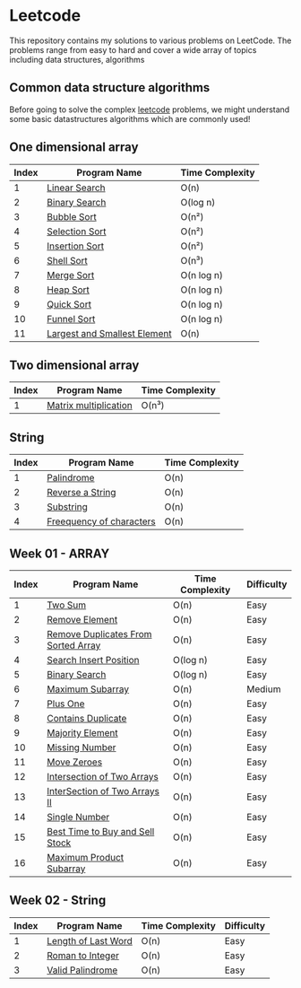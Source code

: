 # Leetcode 

This repository contains my solutions to various problems on LeetCode. The problems range from easy to hard and cover a wide array of topics including data structures, algorithms

## Common data structure algorithms 
Before going to solve the complex [leetcode](https://leetcode.com/) problems, we might understand some basic datastructures algorithms which are commonly used!

## One dimensional array
| Index | Program Name                                                                                                                                                    | Time Complexity |
|-------|-----------------------------------------------------------------------------------------------------------------------------------------------------------------|---------|
| 1     | [Linear Search](https://github.com/ananthu-m-01/Leetcode-Java/blob/main/src/main/java/week00/OneDimensionalArray/LinearSearch.java)                             | O(n)    |
| 2     | [Binary Search](https://github.com/ananthu-m-01/Leetcode-Java/blob/main/src/main/java/week00/OneDimensionalArray/BinarySearch.java)                             | O(log n) |
| 3     | [Bubble Sort](https://github.com/ananthu-m-01/Leetcode-Java/blob/main/src/main/java/week00/OneDimensionalArray/BubbleSort.java)                                 | O(n²)   |
| 4     | [Selection Sort](https://github.com/ananthu-m-01/Leetcode-Java/blob/main/src/main/java/week00/OneDimensionalArray/SelectionSort.java)                           | O(n²)   |
| 5     | [Insertion Sort](https://github.com/ananthu-m-01/Leetcode-Java/blob/main/src/main/java/week00/OneDimensionalArray/InsertionSort.java)                           | O(n²)   |
| 6     | [Shell Sort](https://github.com/ananthu-m-01/Leetcode-Java/blob/main/src/main/java/week00/OneDimensionalArray/ShellSort.java)                                   | O(n³)     |
| 7     | [Merge Sort](https://github.com/ananthu-m-01/Leetcode-Java/blob/main/src/main/java/week00/OneDimensionalArray/MergeSort.java)                                   | O(n log n) |
| 8     | [Heap Sort](https://github.com/ananthu-m-01/Leetcode-Java/blob/main/src/main/java/week00/OneDimensionalArray/MergeSort.java)                                    | O(n log n) |
| 9     | [Quick Sort](https://github.com/ananthu-m-01/Leetcode-Java/blob/main/src/main/java/week00/OneDimensionalArray/MergeSort.java)                                   | O(n log n) |
| 10    | [Funnel Sort](https://github.com/ananthu-m-01/Leetcode-Java/blob/main/src/main/java/week00/OneDimensionalArray/MergeSort.java)                                  | O(n log n) |
| 11    | [Largest and Smallest Element](https://github.com/ananthu-m-01/Leetcode-Java/blob/main/src/main/java/week00/OneDimensionalArray/LargestAndSmallestElement.java) | O(n)    |

## Two dimensional array
| Index | Program Name                                                                                                                 | Time Complexity |
|-------|------------------------------------------------------------------------------------------------------------------------------|---------------|
| 1     | [Matrix multiplication](https://github.com/ananthu-m-01/Leetcode-Java/blob/main/src/main/java/week00/TwoDimensionalArray/MatrixMultiplication.java) | O(n³)           |

## String
| Index | Program Name                                                                                                                   | Time Complexity |
|-------|--------------------------------------------------------------------------------------------------------------------------------|-----------|
| 1     | [Palindrome](https://github.com/ananthu-m-01/Leetcode-Java/blob/main/src/main/java/week00/String/Palindrome.java)              | O(n)      |
| 2     | [Reverse a String](https://github.com/ananthu-m-01/Leetcode-Java/blob/main/src/main/java/week00/String/ReverseString.java)     | O(n)      |
| 3     | [Substring](https://github.com/ananthu-m-01/Leetcode-Java/blob/main/src/main/java/week00/String/SubString.java)                | O(n)      |
| 4     | [Freequency of characters](https://github.com/ananthu-m-01/Leetcode-Java/blob/main/src/main/java/week00/String/FrequencyOfCharacter.java) | O(n)      |
## Week 01 - ARRAY
| Index | Program Name                                                                                              | Time Complexity | Difficulty |
|-------|-----------------------------------------------------------------------------------------------------------|-----------------|------------|
| 1     | [Two Sum](https://leetcode.com/problems/two-sum/)                                                         | O(n)            | Easy       |
| 2     | [Remove Element](https://leetcode.com/problems/remove-element/)                                           | O(n)            | Easy       |
| 3     | [Remove Duplicates From Sorted Array](https://leetcode.com/problems/remove-duplicates-from-sorted-array/) | O(n)            | Easy       |
| 4     | [Search Insert Position](https://leetcode.com/problems/search-insert-position/)                           | O(log n)            | Easy       |
| 5     | [Binary Search](https://leetcode.com/problems/binary-search/)                                             | O(log n)            | Easy       |
| 6     | [Maximum Subarray](https://leetcode.com/problems/maximum-subarray/)                                       | O(n)            | Medium      |
| 7     | [Plus One](https://leetcode.com/problems/plus-one/)                                                       | O(n)            | Easy      |
| 8     | [Contains Duplicate](https://leetcode.com/problems/contains-duplicate/)                                   | O(n)            | Easy      |
| 9     | [Majority Element](https://leetcode.com/problems/majority-element/)                                       | O(n)            | Easy      |
| 10    | [Missing Number](https://leetcode.com/problems/missing-number/)                                           | O(n)            | Easy      |
| 11    | [Move Zeroes](https://leetcode.com/problems/move-zeroes/)                                                 | O(n)            | Easy      |
| 12    | [Intersection of Two Arrays](https://leetcode.com/problems/intersection-of-two-arrays)                    | O(n)            | Easy      |
| 13    | [InterSection of Two Arrays II](https://leetcode.com/problems/intersection-of-two-arrays-ii/)             | O(n)            | Easy      |
| 14    | [Single Number](https://leetcode.com/problems/single-number/)                                             | O(n)            | Easy      |
| 15    | [Best Time to Buy and Sell Stock](https://leetcode.com/problems/best-time-to-buy-and-sell-stock/)         | O(n)            | Easy       |
| 16    | [Maximum Product Subarray](https://leetcode.com/problems/maximum-product-subarray/)                       | O(n)            | Easy      |
## Week 02 - String
| Index | Program Name                                                             | Time Complexity | Difficulty |
|-------|--------------------------------------------------------------------------|-----------------|------------|
| 1     | [Length of Last Word](https://leetcode.com/problems/length-of-last-word/) | O(n)            | Easy       |
| 2     | [Roman to Integer](https://leetcode.com/problems/roman-to-integer/)      | O(n)            | Easy       |
| 3     | [Valid Palindrome](https://leetcode.com/problems/valid-palindrome/)      | O(n)            | Easy       |
